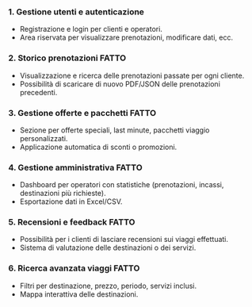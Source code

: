 ### 1. **Gestione utenti e autenticazione** 
- Registrazione e login per clienti e operatori.
- Area riservata per visualizzare prenotazioni, modificare dati, ecc.

### 2. **Storico prenotazioni** FATTO
- Visualizzazione e ricerca delle prenotazioni passate per ogni cliente.
- Possibilità di scaricare di nuovo PDF/JSON delle prenotazioni precedenti.

### 3. **Gestione offerte e pacchetti** FATTO
- Sezione per offerte speciali, last minute, pacchetti viaggio personalizzati.
- Applicazione automatica di sconti o promozioni.

### 4. **Gestione amministrativa** FATTO
- Dashboard per operatori con statistiche (prenotazioni, incassi, destinazioni più richieste).
- Esportazione dati in Excel/CSV.

### 5. **Recensioni e feedback** FATTO
- Possibilità per i clienti di lasciare recensioni sui viaggi effettuati.
- Sistema di valutazione delle destinazioni o dei servizi.


### 6. **Ricerca avanzata viaggi** FATTO
- Filtri per destinazione, prezzo, periodo, servizi inclusi.
- Mappa interattiva delle destinazioni.
